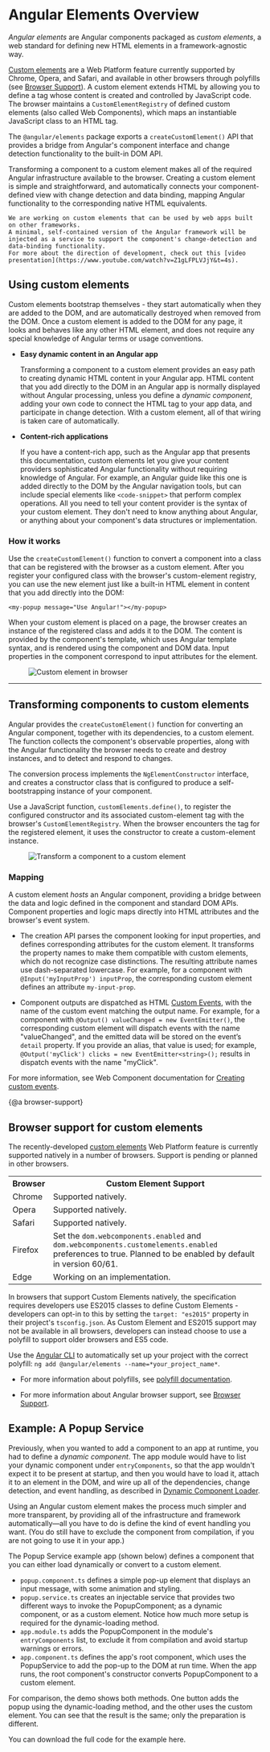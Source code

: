 # Angular Elements Overview

_Angular elements_ are Angular components packaged as _custom elements_, a web standard for defining new HTML elements in a framework-agnostic way.

[Custom elements](https://developer.mozilla.org/en-US/docs/Web/Web_Components/Using_custom_elements) are a Web Platform feature currently supported by Chrome, Opera, and Safari, and available in other browsers through polyfills (see [Browser Support](#browser-support)).
A custom element extends HTML by allowing you to define a tag whose content is created and controlled by JavaScript code.
The browser maintains a `CustomElementRegistry` of defined custom elements (also called Web Components), which maps an instantiable JavaScript class to an HTML tag.

The `@angular/elements` package exports a `createCustomElement()` API that provides a bridge from Angular's component interface and change detection functionality to the built-in DOM API.

Transforming a component to a custom element makes all of the required Angular infrastructure available to the browser.
Creating a custom element is simple and straightforward, and automatically connects your component-defined view with change detection and data binding, mapping Angular functionality to the corresponding native HTML equivalents.

<div class="alert is-helpful">

    We are working on custom elements that can be used by web apps built on other frameworks.
    A minimal, self-contained version of the Angular framework will be injected as a service to support the component's change-detection and data-binding functionality.
    For more about the direction of development, check out this [video presentation](https://www.youtube.com/watch?v=Z1gLFPLVJjY&t=4s).

</div>

## Using custom elements

Custom elements bootstrap themselves - they start automatically when they are added to the DOM, and are automatically destroyed when removed from the DOM. Once a custom element is added to the DOM for any page, it looks and behaves like any other HTML element, and does not require any special knowledge of Angular terms or usage conventions.

- <b>Easy dynamic content in an Angular app</b>

  Transforming a component to a custom element provides an easy path to creating dynamic HTML content in your Angular app. HTML content that you add directly to the DOM in an Angular app is normally displayed without Angular processing, unless you define a _dynamic component_, adding your own code to connect the HTML tag to your app data, and participate in change detection. With a custom element, all of that wiring is taken care of automatically.

- <b>Content-rich applications</b>

  If you have a content-rich app, such as the Angular app that presents this documentation, custom elements let you give your content providers sophisticated Angular functionality without requiring knowledge of Angular. For example, an Angular guide like this one is added directly to the DOM by the Angular navigation tools, but can include special elements like `<code-snippet>` that perform complex operations. All you need to tell your content provider is the syntax of your custom element. They don't need to know anything about Angular, or anything about your component's data structures or implementation.

### How it works

Use the `createCustomElement()` function to convert a component into a class that can be registered with the browser as a custom element.
After you register your configured class with the browser's custom-element registry, you can use the new element just like a built-in HTML element in content that you add directly into the DOM:

```
<my-popup message="Use Angular!"></my-popup>
```

When your custom element is placed on a page, the browser creates an instance of the registered class and adds it to the DOM. The content is provided by the component's template, which  uses Angular template syntax, and is rendered using the component and DOM data. Input properties in the component correspond to input attributes for the element.

<figure>

<img src="generated/images/guide/elements/customElement1.png" alt="Custom element in browser" class="left">

</figure>

<hr class="clear">

## Transforming components to custom elements

Angular provides the `createCustomElement()` function for converting an Angular component,
together with its dependencies, to a custom element. The function collects the component's
observable properties, along with the Angular functionality the browser needs to
create and destroy instances, and to detect and respond to changes.

The conversion process implements the `NgElementConstructor` interface, and creates a
constructor class that is configured to produce a self-bootstrapping instance of your component.

Use a JavaScript function, `customElements.define()`,  to register the configured constructor
and its associated custom-element tag with the browser's `CustomElementRegistry`.
When the browser encounters the tag for the registered element, it uses the constructor to create a custom-element instance.

<figure>

<img src="generated/images/guide/elements/createElement.png" alt="Transform a component to a custom element" class="left">

</figure>

### Mapping

A custom element _hosts_ an Angular component, providing a bridge between the data and logic defined in the component and standard DOM APIs. Component properties and logic maps directly into HTML attributes and the browser's event system.

- The creation API parses the component looking for input properties, and defines corresponding attributes for the custom element. It transforms the property names to make them compatible with custom elements, which do not recognize case distinctions. The resulting attribute names use dash-separated lowercase. For example, for a component with `@Input('myInputProp') inputProp`, the corresponding custom element defines an attribute `my-input-prop`.

- Component outputs are dispatched as HTML [Custom Events](https://developer.mozilla.org/en-US/docs/Web/API/CustomEvent), with the name of the custom event matching the output name. For example, for a component with `@Output() valueChanged = new EventEmitter()`, the corresponding custom element will dispatch events with the name "valueChanged", and the emitted data will be stored on the event’s `detail` property. If you provide an alias, that value is used; for example, `@Output('myClick') clicks = new EventEmitter<string>();` results in dispatch events with the name "myClick".


For more information, see Web Component documentation for [Creating custom events](https://developer.mozilla.org/en-US/docs/Web/Guide/Events/Creating_and_triggering_events#Creating_custom_events).


{@a browser-support}

## Browser support for custom elements

The recently-developed [custom elements](https://developer.mozilla.org/en-US/docs/Web/Web_Components/Using_custom_elements) Web Platform feature is currently supported natively in a number of browsers. Support is pending or planned in other browsers.

<table>
<tr>
  <th>Browser</th>
  <th>Custom Element Support</th>
</tr>
<tr>
  <td>Chrome</td>
  <td>Supported natively.</td>
</tr>
<tr>
  <td>Opera</td>
  <td>Supported natively.</td>
</tr>
<tr>
  <td>Safari</td>
  <td>Supported natively.</td>
</tr>
<tr>
  <td>Firefox</td>
  <td> Set the <code>dom.webcomponents.enabled</code> and <code>dom.webcomponents.customelements.enabled</code> preferences to true. Planned to be enabled by default in version 60/61.</td>
</tr>
<tr>
  <td>Edge</td>
  <td>Working on an implementation. <br>

  </td>
</tr>
</table>

In browsers that support Custom Elements natively, the specification requires developers use ES2015 classes to define Custom Elements - developers can opt-in to this by setting the `target: "es2015"` property in their project's `tsconfig.json`. As Custom Element and ES2015 support may not be available in all browsers, developers can instead choose to use a polyfill to support older browsers and ES5 code.

Use the [Angular CLI](https://cli.angular.io/) to automatically set up your project with the correct polyfill: `ng add @angular/elements --name=*your_project_name*`.
- For more information about polyfills, see [polyfill documentation](https://www.webcomponents.org/polyfills).

- For more information about Angular browser support, see [Browser Support](guide/browser-support).


## Example: A Popup Service

Previously, when you wanted to add a component to an app at runtime, you had to define a _dynamic component_. The app module would have to list your dynamic component under `entryComponents`, so that the app wouldn't expect it to be present at startup, and then you would have to load it, attach it to an element in the DOM, and wire up all of the dependencies, change detection, and event handling, as described in [Dynamic Component Loader](guide/dynamic-component-loader).

Using an Angular custom element makes the process much simpler and more transparent, by providing all of the infrastructure and framework automatically&mdash;all you have to do is define the kind of event handling you want. (You do still have to exclude the component from compilation, if you are not going to use it in your app.)

The Popup Service example app (shown below) defines a component that you can either load dynamically or convert to a custom element.

- `popup.component.ts` defines a simple pop-up element that displays an input message, with some animation and styling.
- `popup.service.ts` creates an injectable service that provides two different ways to invoke the PopupComponent; as a dynamic component, or as a custom element. Notice how much more setup is required for the dynamic-loading method.
- `app.module.ts` adds the PopupComponent in the module's `entryComponents` list, to exclude it from compilation and avoid startup warnings or errors.
- `app.component.ts` defines the app's root component, which uses the PopupService to add the pop-up to the DOM at run time. When the app runs, the root component's constructor converts PopupComponent to a custom element.

For comparison, the demo shows both methods. One button adds the popup using the dynamic-loading method, and the other uses the custom element. You can see that the result is the same; only the preparation is different.

<code-tabs>

  <code-pane title="popup.component.ts" path="elements/src/app/popup.component.ts">

  </code-pane>

  <code-pane title="popup.service.ts" path="elements/src/app/popup.service.ts">

  </code-pane>

  <code-pane title="app.module.ts" path="elements/src/app/app.module.ts">

  </code-pane>

  <code-pane title="app.component.ts" path="elements/src/app/app.component.ts">

  </code-pane>
</code-tabs>

<!--
  StackBlitz transpiles code to ES5. The live example will not work without a polyfill.
  Only offer a `.zip` to download for now.
-->
You can download the full code for the example <live-example downloadOnly>here</live-example>.
